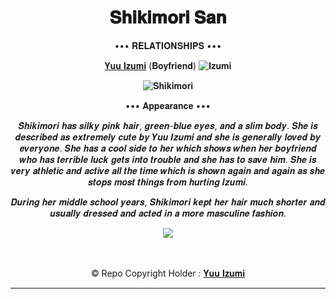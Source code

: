 <h1 align="center">
<b>𝐒𝐡𝐢𝐤𝐢𝐦𝐨𝐫𝐢 𝐒𝐚𝐧</b></h1>

<div align="center"

••• 𝐑𝐄𝐋𝐀𝐓𝐈𝐎𝐍𝐒𝐇𝐈𝐏𝐒 •••

[𝐘𝐮𝐮 𝐈𝐳𝐮𝐦𝐢](https://github.com/AL3X-Github/Yuu-Izumi) (𝐁𝐨𝐲𝐟𝐫𝐢𝐞𝐧𝐝)
![𝐈𝐳𝐮𝐦𝐢](https://te.legra.ph/file/0c13eb00aaba21dd2f541.jpg)

![𝐒𝐡𝐢𝐤𝐢𝐦𝐨𝐫𝐢](https://te.legra.ph/file/ab871231497abd8c0c846.jpg)

••• 𝐀𝐩𝐩𝐞𝐚𝐫𝐚𝐧𝐜𝐞 •••

𝑺𝒉𝒊𝒌𝒊𝒎𝒐𝒓𝒊 𝒉𝒂𝒔 𝒔𝒊𝒍𝒌𝒚 𝒑𝒊𝒏𝒌 𝒉𝒂𝒊𝒓, 𝒈𝒓𝒆𝒆𝒏-𝒃𝒍𝒖𝒆 𝒆𝒚𝒆𝒔, 𝒂𝒏𝒅 𝒂 𝒔𝒍𝒊𝒎 𝒃𝒐𝒅𝒚. 𝑺𝒉𝒆 𝒊𝒔 𝒅𝒆𝒔𝒄𝒓𝒊𝒃𝒆𝒅 𝒂𝒔 𝒆𝒙𝒕𝒓𝒆𝒎𝒆𝒍𝒚 𝒄𝒖𝒕𝒆 𝒃𝒚 𝒀𝒖𝒖 𝑰𝒛𝒖𝒎𝒊 𝒂𝒏𝒅 𝒔𝒉𝒆 𝒊𝒔 𝒈𝒆𝒏𝒆𝒓𝒂𝒍𝒍𝒚 𝒍𝒐𝒗𝒆𝒅 𝒃𝒚 𝒆𝒗𝒆𝒓𝒚𝒐𝒏𝒆. 𝑺𝒉𝒆 𝒉𝒂𝒔 𝒂 𝒄𝒐𝒐𝒍 𝒔𝒊𝒅𝒆 𝒕𝒐 𝒉𝒆𝒓 𝒘𝒉𝒊𝒄𝒉 𝒔𝒉𝒐𝒘𝒔 𝒘𝒉𝒆𝒏 𝒉𝒆𝒓 𝒃𝒐𝒚𝒇𝒓𝒊𝒆𝒏𝒅 𝒘𝒉𝒐 𝒉𝒂𝒔 𝒕𝒆𝒓𝒓𝒊𝒃𝒍𝒆 𝒍𝒖𝒄𝒌 𝒈𝒆𝒕𝒔 𝒊𝒏𝒕𝒐 𝒕𝒓𝒐𝒖𝒃𝒍𝒆 𝒂𝒏𝒅 𝒔𝒉𝒆 𝒉𝒂𝒔 𝒕𝒐 𝒔𝒂𝒗𝒆 𝒉𝒊𝒎. 𝑺𝒉𝒆 𝒊𝒔 𝒗𝒆𝒓𝒚 𝒂𝒕𝒉𝒍𝒆𝒕𝒊𝒄 𝒂𝒏𝒅 𝒂𝒄𝒕𝒊𝒗𝒆 𝒂𝒍𝒍 𝒕𝒉𝒆 𝒕𝒊𝒎𝒆 𝒘𝒉𝒊𝒄𝒉 𝒊𝒔 𝒔𝒉𝒐𝒘𝒏 𝒂𝒈𝒂𝒊𝒏 𝒂𝒏𝒅 𝒂𝒈𝒂𝒊𝒏 𝒂𝒔 𝒔𝒉𝒆 𝒔𝒕𝒐𝒑𝒔 𝒎𝒐𝒔𝒕 𝒕𝒉𝒊𝒏𝒈𝒔 𝒇𝒓𝒐𝒎 𝒉𝒖𝒓𝒕𝒊𝒏𝒈 𝑰𝒛𝒖𝒎𝒊.

𝑫𝒖𝒓𝒊𝒏𝒈 𝒉𝒆𝒓 𝒎𝒊𝒅𝒅𝒍𝒆 𝒔𝒄𝒉𝒐𝒐𝒍 𝒚𝒆𝒂𝒓𝒔, 𝑺𝒉𝒊𝒌𝒊𝒎𝒐𝒓𝒊 𝒌𝒆𝒑𝒕 𝒉𝒆𝒓 𝒉𝒂𝒊𝒓 𝒎𝒖𝒄𝒉 𝒔𝒉𝒐𝒓𝒕𝒆𝒓 𝒂𝒏𝒅 𝒖𝒔𝒖𝒂𝒍𝒍𝒚 𝒅𝒓𝒆𝒔𝒔𝒆𝒅 𝒂𝒏𝒅 𝒂𝒄𝒕𝒆𝒅 𝒊𝒏 𝒂 𝒎𝒐𝒓𝒆 𝒎𝒂𝒔𝒄𝒖𝒍𝒊𝒏𝒆 𝒇𝒂𝒔𝒉𝒊𝒐𝒏.

<img src="https://te.legra.ph/file/f43ebb2982a7a30dbeb66.jpg">

ㅤ
ㅤ

© Repo Copyright Holder : [𝐘𝐮𝐮 𝐈𝐳𝐮𝐦𝐢](https://t.me/MaximXRobot)
<p align="center">
</p>

</div>
<hr>
</div>
</div>
    </center>
</body>

